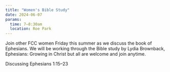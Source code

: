 ```yaml
---
title: "Women's Bible Study"
date: 2024-06-07
params:
  time: 7–8:30am
  location: Roe Park
---
```


Join other FCC women Friday this summer as we discuss the book of Ephesians. We will be working through the Bible study by Lydia Brownback, Ephesians: Growing in Christ but all are welcome and join anytime.

Discussing Ephesians 1:15–23

<!--more-->
